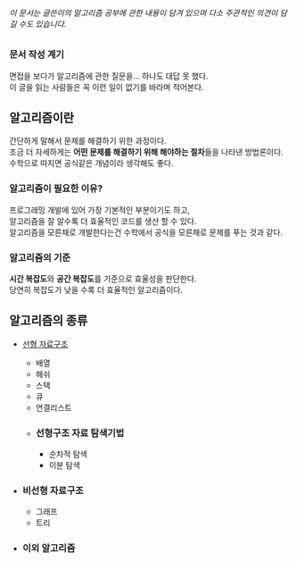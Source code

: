 ###### 이 문서는 글쓴이의 알고리즘 공부에 관한 내용이 담겨 있으며 다소 주관적인 의견이 담길 수도 있습니다.

### 문서 작성 계기  

<p>
면접을 보다가 알고리즘에 관한 질문을... 하나도 대답 못 했다.<br>
이 글을 읽는 사람들은 꼭 이런 일이 없기를 바라며 적어본다.  
</p>

## 알고리즘이란  

<p>
간단하게 말해서 문제를 해결하기 위한 과정이다.<br>
조금 더 자세하게는 <b>어떤 문제를 해결하기 위해 해야하는 절차</b>들을 나타낸 방법론이다.<br>
수학으로 따지면 공식같은 개념이라 생각해도 좋다.<br>
</p>
  
### 알고리즘이 필요한 이유?  

<p>
프로그래밍 개발에 있어 가장 기본적인 부분이기도 하고,<br>
알고리즘을 잘 알수록 더 효율적인 코드를 생산 할 수 있다.<br>
알고리즘을 모른채로 개발한다는건 수학에서 공식을 모른채로 문제를 푸는 것과 같다.<br>
</p>

### 알고리즘의 기준  

<p>
<b>시간 복잡도</b>와 <b>공간 복잡도</b>를 기준으로 효울성을 판단한다.<br>
당연히 복잡도가 낮을 수록 더 효율적인 알고리즘이다.  
</p>

## 알고리즘의 종류  

- [선형 자료구조]()
  
  <ul>
    
    <li>배열
    <li>해쉬
    <li>스택
    <li>큐
    <li>연결리스트
    
    <li><h3>선형구조 자료 탐색기법</h3></li>
    
    <ul>
      <li>순차적 탐색
      <li>이분 탐색
    </ul>
    
  </ul>
  
  
  
  <li><h3>비선형 자료구조</h3></li>
  
  <ul>
    <li>그래프
    <li>트리
  </ul>
  
  <li><h3>이외 알고리즘</h3></li>

</ol>






